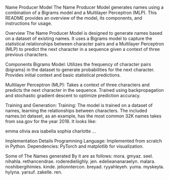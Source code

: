 Name Producer Model
The Name Producer Model generates names using a combination of a Bigrams model and a Multilayer Perceptron (MLP).
This README provides an overview of the model, its components, and instructions for usage.

Overview
The Name Producer Model is designed to generate names based on a dataset of existing names. 
It uses a Bigrams model to capture the statistical relationships between character pairs and a Multilayer Perceptron (MLP) to predict the next character in a sequence given a context of three previous characters.

Components
Bigrams Model:
Utilizes the frequency of character pairs (bigrams) in the dataset to generate probabilities for the next character.
Provides initial context and basic statistical predictions.

Multilayer Perceptron (MLP):
Takes a context of three characters and predicts the next character in the sequence.
Trained using backpropagation and stochastic gradient descent to optimize prediction accuracy.

Training and Generation:
Training: The model is trained on a dataset of names, learning the relationships between characters. The included names.txt dataset, as an example, has the most common 32K names takes from ssa.gov for the year 2018. It looks like:

emma
olivia
ava
isabella
sophia
charlotte
...

Implementation Details
Programming Language: Implemented from scratch in Python.
Dependencies: PyTorch and matplotlib for visualization.

Some of The Names generated By it are as follows:
mora.
gmyaz.
seel.
nihahla.
rethancendrae.
roderedieliighly.
jen.
edelieananaraelyn.
malara.
noshibergihimies.
kinde.
jelionntercon.
breyad.
ryyahleyeh.
yuma.
myskeyla.
hylyna.
yarsuf.
zakelle.
ren.
